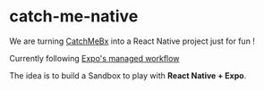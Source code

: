# catch-me-native

We are turning [CatchMeBx](https://www.catchmebx.fr/) into a React Native project just for fun !

Currently following [Expo's managed workflow](https://docs.expo.io/versions/v32.0.0/workflow/up-and-running/)

The idea is to build a Sandbox to play with **React Native + Expo**.

